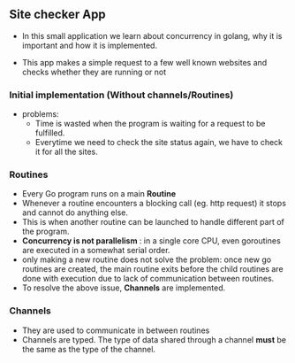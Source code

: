 ## Site checker App

- In this small application we learn about concurrency in golang, why it is important and how it is implemented.

- This app makes a simple request to a few well known websites and checks whether they are running or not

### Initial implementation (Without channels/Routines)

- problems: 
    - Time is wasted when the program is waiting for a request to be fulfilled.
    - Everytime we need to check the site status again, we have to check it for all the sites.

### Routines

- Every Go program runs on a main **Routine**
- Whenever a routine encounters a blocking call (eg. http request) it stops and cannot do anything else.
- This is when another routine can be launched to handle different part of the program.
- __Concurrency is not parallelism__ : in a single core CPU, even goroutines are executed in a somewhat serial order.
- only making a new routine does not solve the problem: once new go routines are created, the main routine exits before the child routines are done with execution due to lack of communication between routines.
- To resolve the above issue, __Channels__ are implemented.

### Channels
- They are used to communicate in between routines
- Channels are typed. The type of data shared through a channel **must** be the same as the type of the channel.